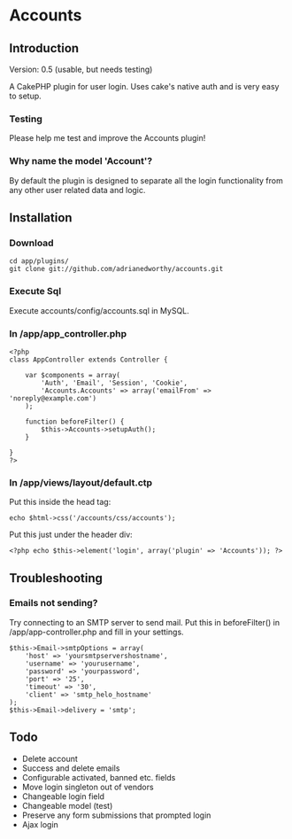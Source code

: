 # Accounts

## Introduction

Version: 0.5 (usable, but needs testing)

A CakePHP plugin for user login.  Uses cake's native auth and is very easy to setup.

### Testing

Please help me test and improve the Accounts plugin!

### Why name the model 'Account'?

By default the plugin is designed to separate all the login functionality from any other user related data and logic.

## Installation

### Download

	cd app/plugins/
	git clone git://github.com/adrianedworthy/accounts.git

### Execute Sql

Execute accounts/config/accounts.sql in MySQL.

### In /app/app_controller.php

	<?php
	class AppController extends Controller {

		var $components = array(
			'Auth', 'Email', 'Session', 'Cookie',
			'Accounts.Accounts' => array('emailFrom' => 'noreply@example.com')
		);

		function beforeFilter() {
			$this->Accounts->setupAuth();
		}

	}
	?>

### In /app/views/layout/default.ctp

Put this inside the head tag:

	echo $html->css('/accounts/css/accounts');

Put this just under the header div:

	<?php echo $this->element('login', array('plugin' => 'Accounts')); ?>

## Troubleshooting

### Emails not sending?

Try connecting to an SMTP server to send mail.  Put this in beforeFilter() in /app/app-controller.php and fill in your settings.

    $this->Email->smtpOptions = array(
		'host' => 'yoursmtpservershostname',
		'username' => 'yourusername',
		'password' => 'yourpassword',
        'port' => '25',
        'timeout' => '30',
        'client' => 'smtp_helo_hostname'
    );
	$this->Email->delivery = 'smtp';

## Todo

* Delete account
* Success and delete emails
* Configurable activated, banned etc. fields
* Move login singleton out of vendors
* Changeable login field
* Changeable model (test)
* Preserve any form submissions that prompted login
* Ajax login
